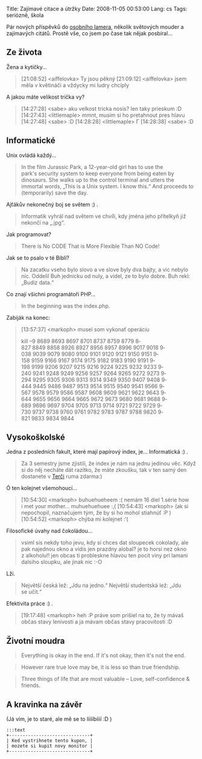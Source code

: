 Title: Zajímavé citace a útržky
Date: 2008-11-05 00:53:00
Lang: cs
Tags: seriózně, škola

Pár nových příspěvků do [osobního lamera]({filename}2008-04-23_osobni-lamer.md), několik světových mouder a zajímavých citátů. Prostě vše, co jsem po čase tak nějak posbíral…

## Ze života

Žena a kytičky…

> [21:08:52] <aiffelovka\> Ty jsou pěkný
> [21:09:12] <aiffelovka\> jsem měla v květináči a vždycky mi ludry chcíply

A jakou máte velikost trička vy?

> [14:27:28] <sabe\> aku velkost tricka nosis? len taky prieskum :D
> [14:27:43] <littlemaple\> mmnt, musim si ho pretahnout pres hlavu
> [14:27:48] <sabe\> :D
> [14:28:28] <littlemaple\> Г
> [14:28:38] <sabe\> :D

## Informatické

Unix ovládá každý…

> In the film Jurassic Park, a 12-year-old girl has to use the
> park's security system to keep everyone from being eaten by
> dinosaurs. She walks up to the control terminal and utters the
> immortal words, „This is a Unix system. I know this.“ And proceeds
> to (temporarily) save the day.

Ajťákův nekonečný boj se světem :) .

> Informatik vyhrál nad světem ve chvíli, kdy jména jeho přítelkyň
> již nekončí na „.jpg“.

Jak programovat?

> There is No CODE That is More Flexible Than NO Code!

Jak se to psalo v té Bibli?

> Na zacatku vseho bylo slovo a ve slove byly dva bajty, a vic nebylo
> nic. Oddelil Buh jednicku od nuly, a videl, ze to bylo dobre. Buh
> rekl: „Budiz data.“

Co znají všichni programátoři PHP…

> In the beginning was the index.php.

Zabiják na konec:

> [13:57:37] <markoph\> musel som vykonať operáciu
>
> kill –9 8689 8693 8­697 8701 8737 8759 8779 8­827 8849 8858 8926 8927 8­956 8957 8996 9017 9018 9­038 9039 9079 9080 9100 9­101 9120 9121 9150 9151 9­158 9159 9166 9167 9174 9­175 9182 9183 9190 9191 9­198 9199 9206 9207 9215 9­216 9224 9225 9232 9233 9­240 9241 9248 9249 9256 9­257 9264 9265 9272 9273 9­294 9295 9305 9306 9313 9­314 9349 9350 9407 9408 9­444 9445 9486 9487 9513 9­514 9515 9540 9541 9566 9­567 9578 9579 9586 9587 9­608 9609 9621 9622 9643 9­644 9655 9656 9664 9665 9­672 9673 9680 9681 9688 9­689 9696 9697 9704 9705 9­713 9714 9721 9722 9729 9­730 9737 9738 9760 9761 9­782 9783 9787 9788 9820 9­821 9833 9834 9844

## Vysokoškolské

Jedna z posledních fakult, které mají papírový index, je… Informatická :) .

> Za 3 semestry jsme zjistili, že index je nám na jednu jedinou věc.
> Když si do něj necháte dát razítko, že máte zkoušku, tak v ten samý
> den dostanete v [Terči](http://terc.kn.vutbr.cz/) ruma zdarma:)

Ó ten kolejnet všemohoucí…

> [10:54:30] <markoph\> buhuehueheem :( nemám 16 diel 1.série how
> i met your mother… muhuehuehuee :‚(
> [10:54:43] <markoph\> (ak si nepochopil, naznačujem tým, že by si
> ho mohol stiahnúť :P )
> [10:54:52] <markoph\> chýba mi kolejnet :‘(

Filosofické úvahy nad čokoládou…

> vsiml sis nekdy toho jevu, kdy si chces dat sloupecek cokolady, ale
> pak najednou okno a vidis jen prazdny alobal? je to horsi nez okno
> z alkoholu!! jen obcas ti probleskne hlavou ten pocit viny pri
> lamani dalsiho sloupku, ale jinak nic :-O

Lži.

> Největší česká lež: „Jdu na jedno.“ Největší studentská lež: „Jdu
> se učit.“

Efektivita práce :) .

> [19:17:48] <markoph\> heh :P práve som prišiel na to, že ty mávaš
> občas stavy lenivosti a ja mávam občas stavy pracovitosti :D

## Životní moudra

> Everything is okay in the end. If it's not okay, then it's not
> the end.

> However rare true love may be, it is less so than true friendship.

> Three things of life that are most valuable – Love, self-confidence
> & friends.

## A kravinka na závěr

(Já vím, je to staré, ale mě se to lííííbíííí :D )

    :::text
    +------------------------------+
    | Ked vystrihnete tento kupon, |
    | mozete si kupit novy monitor |
    +------------------------------+
